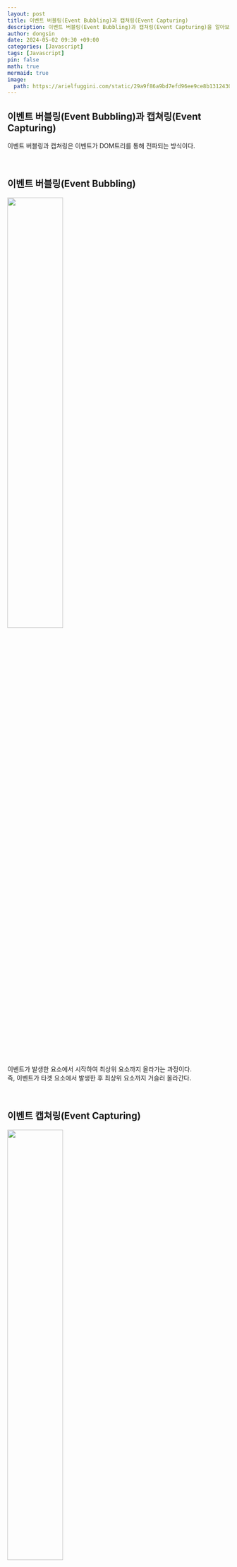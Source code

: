 ```yaml
---
layout: post
title: 이벤트 버블링(Event Bubbling)과 캡쳐링(Event Capturing)
description: 이벤트 버블링(Event Bubbling)과 캡쳐링(Event Capturing)을 알아보자.
author: dongsin
date: 2024-05-02 09:30 +09:00
categories: [Javascript]
tags: [Javascript]
pin: false
math: true
mermaid: true
image:
  path: https://arielfuggini.com/static/29a9f86a9bd7efd96ee9ce8b13124303/a41d1/javascript.jpg
---
```



## 이벤트 버블링(Event Bubbling)과 캡쳐링(Event Capturing)

이벤트 버블링과 캡쳐링은 이벤트가 DOM트리를 통해 전파되는 방식이다.

<br />

## 이벤트 버블링(Event Bubbling)

<img width="50%" src="https://joshua1988.github.io/images/posts/web/javascript/event/event-bubble.png" />

이벤트가 발생한 요소에서 시작하여 최상위 요소까지 올라가는 과정이다.<br />
즉, 이벤트가 타겟 요소에서 발생한 후 최상위 요소까지 거슬러 올라간다. <br />



<br />


## 이벤트 캡쳐링(Event Capturing)

<img width="50%" src="https://velog.velcdn.com/images/o1011/post/c31cb585-bd94-4066-a784-41afae997c0f/image.png" />

이벤트가 최상위 요소에서부터 시작하여 이벤트가 발생한 요소까지 내려가는 과정이다.<br />
즉, 이벤트가 타겟 요소에서 발생하기 전에 최상위 요소에서 시작하여 타겟 요소까지 전파된다.<br />


<br />


### 이벤트 버블링과 이벤트캡쳐링 코드로 확인하기
```js
const parent = document.getElementById('parent');
const child = document.getElementById('child');

// 버튼에 클릭 이벤트 추가
child.addEventListener('click', function(event) {
  console.log('버튼 클릭!');
  // 이벤트가 상위 요소로 전파됨
  console.log('이벤트 버블링: ', event.currentTarget.id);
});

// 부모 요소에 클릭 이벤트 추가
parent.addEventListener('click', function(event) {
  console.log('부모 요소 클릭!');
  // 이벤트가 버블링되는 순서 확인
  console.log('이벤트 버블링: ', event.currentTarget.id);
});
```


## 이벤트 전파 방지방법
### **stopPropagation**과 **preventDefault** 이 두가지로 이벤트 전파를 방지할 수 있다.<br />
stopPropagation메소드를 버블링이나 캡쳐링 단계에서 이벤트 전파를 막을 수 있다. <br />
<br />
또한, 특정 요소에서 발생한 이벤트가 해당 요소의 부모/자식요소로 계속 전달되는 것을 막아<br />
다른 요소들이 해당 이벤트를 감지하지 못하도록 한다.<br />



## 결론
이벤트 버블링과 캡쳐링은 이벤트가 DOM트리를 통해 전파되는 방식이며, <br />
이를 활용하여 이벤트를 효율적으로 처리할 수 있다.<br />

주의할 점은 이벤트 캡쳐링은 거의 사용되지 않으며, 대부분은 이벤트 버블링을 사용한다.

간단 요약하자면<br />
이벤트 버블링은 하위에서 상위로, 이벤트 캡쳐링은 상위에서 하위로 가는 과정이다.<br />
이벤트 전파 방지는 **stopPropagation**과 **preventDefault**를 활용한다.
